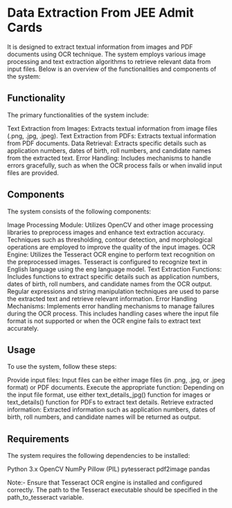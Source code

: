 # Data Extraction From JEE Admit Cards
It is designed to extract textual information from images and PDF documents using OCR technique. The system employs various image processing and text extraction algorithms to retrieve relevant data from input files. Below is an overview of the functionalities and components of the system:

## Functionality
The primary functionalities of the system include:

Text Extraction from Images: Extracts textual information from image files (.png, .jpg, .jpeg).
Text Extraction from PDFs: Extracts textual information from PDF documents.
Data Retrieval: Extracts specific details such as application numbers, dates of birth, roll numbers, and candidate names from the extracted text.
Error Handling: Includes mechanisms to handle errors gracefully, such as when the OCR process fails or when invalid input files are provided.

## Components
The system consists of the following components:

Image Processing Module: Utilizes OpenCV and other image processing libraries to preprocess images and enhance text extraction accuracy. Techniques such as thresholding, contour detection, and morphological operations are employed to improve the quality of the input images.
OCR Engine: Utilizes the Tesseract OCR engine to perform text recognition on the preprocessed images. Tesseract is configured to recognize text in English language using the eng language model.
Text Extraction Functions: Includes functions to extract specific details such as application numbers, dates of birth, roll numbers, and candidate names from the OCR output. Regular expressions and string manipulation techniques are used to parse the extracted text and retrieve relevant information.
Error Handling Mechanisms: Implements error handling mechanisms to manage failures during the OCR process. This includes handling cases where the input file format is not supported or when the OCR engine fails to extract text accurately.

## Usage
To use the system, follow these steps:

Provide input files: Input files can be either image files (in .png, .jpg, or .jpeg format) or PDF documents.
Execute the appropriate function: Depending on the input file format, use either text_details_jpg() function for images or text_details() function for PDFs to extract text details.
Retrieve extracted information: Extracted information such as application numbers, dates of birth, roll numbers, and candidate names will be returned as output.

## Requirements
The system requires the following dependencies to be installed:

Python 3.x
OpenCV
NumPy
Pillow (PIL)
pytesseract
pdf2image
pandas

Note:- Ensure that Tesseract OCR engine is installed and configured correctly. The path to the Tesseract executable should be specified in the path_to_tesseract variable.
